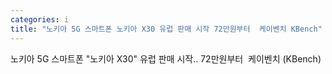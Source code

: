 ```yaml
---
categories: i
title: "노키아 5G 스마트폰 노키아 X30 유럽 판매 시작 72만원부터  케이벤치 KBench"
---
```

노키아 5G 스마트폰 "노키아 X30" 유럽 판매 시작.. 72만원부터&nbsp;&nbsp;케이벤치 (KBench)
